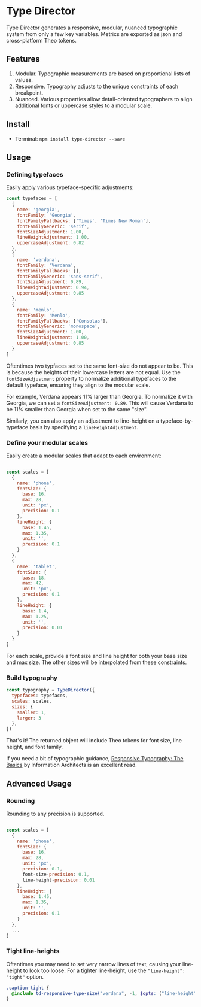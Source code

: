 
# Type Director

Type Director generates a responsive, modular, nuanced typographic system from only a few key variables. Metrics are exported as json and cross-platform Theo tokens.



## Features

1. Modular. Typographic measurements are based on proportional lists of values. 
2. Responsive. Typography adjusts to the unique constraints of each breakpoint.
3. Nuanced. Various properties allow detail-oriented typographers to align additional fonts or uppercase styles to a modular scale.



## Install 

* Terminal: `npm install type-director --save`



## Usage

### Defining typefaces

Easily apply various typeface-specific adjustments: 

```js
const typefaces = [
  {
    name: 'georgia',
    fontFamily: 'Georgia',
    fontFamilyFallbacks: ['Times', 'Times New Roman'], 
    fontFamilyGeneric: 'serif',
    fontSizeAdjustment: 1.00,
    lineHeightAdjustment: 1.00,
    uppercaseAdjustment: 0.82
  },
  {
    name: 'verdana',
    fontFamily: 'Verdana',
    fontFamilyFallbacks: [],
    fontFamilyGeneric: 'sans-serif',
    fontSizeAdjustment: 0.89,
    lineHeightAdjustment: 0.94,
    uppercaseAdjustment: 0.85
  },
  {
    name: 'menlo',
    fontFamily: 'Menlo',
    fontFamilyFallbacks: ['Consolas'],
    fontFamilyGeneric: 'monospace',
    fontSizeAdjustment: 1.00,
    lineHeightAdjustment: 1.00,
    uppercaseAdjustment: 0.85
  }
]

```

Oftentimes two typfaces set to the same font-size do not appear to be. This is because the heights of their lowercase letters are not equal. Use the `fontSizeAdjustment` property to normalize additional typefaces to the default typeface, ensuring they align to the modular scale.

For example, Verdana appears 11% larger than Georgia. To normalize it with Georgia, we can set a `fontSizeAdjustment: 0.89`. This will cause Verdana to be 11% smaller than Georgia when set to the same "size".

Similarly, you can also apply an adjustment to line-height on a typeface-by-typeface basis by specifying a `lineHeightAdjustment`.


### Define your modular scales

Easily create a modular scales that adapt to each environment:

```js

const scales = [ 
  {
    name: 'phone',
    fontSize: {
      base: 16,
      max: 28,
      unit: 'px',
      precision: 0.1
    },
    lineHeight: {
      base: 1.45,
      max: 1.35,
      unit: '',
      precision: 0.1
    }
  },
  {
    name: 'tablet',
    fontSize: {
      base: 18,
      max: 42,
      unit: 'px',
      precision: 0.1
    },
    lineHeight: {
      base: 1.4,
      max: 1.25,
      unit: '',
      precision: 0.01
    }
  }
]
```
For each scale, provide a font size and line height for both your base size and max size. The other sizes will be interpolated from these constraints.



### Build typography

```js
const typography = TypeDirector({
  typefaces: typefaces,
  scales: scales,
  sizes: {
    smaller: 1,
    larger: 3
  },
})
```

That's it! The returned object will include Theo tokens for font size, line height, and font family.

If you need a bit of typographic guidance, [Responsive Typography: The Basics](https://ia.net/know-how/responsive-typography-the-basics 'Responsive Typography: The Basics') by Information Architects is an excellent read.


## Advanced Usage

### Rounding 

Rounding to any precision is supported. 

```js

const scales = [ 
  {
    name: 'phone',
    fontSize: {
      base: 16,
      max: 28,
      unit: 'px',
      precision: 0.1,
      font-size-precision: 0.1,
      line-height-precision: 0.01
    },
    lineHeight: {
      base: 1.45,
      max: 1.35,
      unit: '',
      precision: 0.1
    }
  },
  ... 
]
```

### Tight line-heights

Oftentimes you may need to set very narrow lines of text, causing your line-height to look too loose. For a tighter line-height, use the `"line-height": "tight"` option.

```scss
.caption-tight { 
  @include td-responsive-type-size("verdana", -1, $opts: ("line-height": "tight"));
}
```

